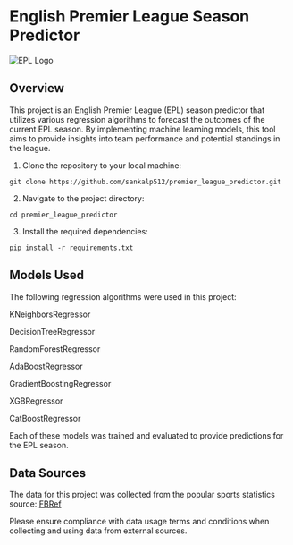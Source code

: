 # English Premier League Season Predictor


![EPL Logo](https://github.com/sankalp512/premier_league_predictor/assets/36423601/eb27c343-b9d5-415f-a1a5-36ab07c8b235)


## Overview

This project is an English Premier League (EPL) season predictor that utilizes various regression algorithms to forecast the outcomes of the current EPL season. By implementing machine learning models, this tool aims to provide insights into team performance and potential standings in the league.



1. Clone the repository to your local machine:

```
git clone https://github.com/sankalp512/premier_league_predictor.git
```


2. Navigate to the project directory:

```
cd premier_league_predictor
```


3. Install the required dependencies:

```
pip install -r requirements.txt
```


## Models Used

The following regression algorithms were used in this project:

KNeighborsRegressor

DecisionTreeRegressor

RandomForestRegressor

AdaBoostRegressor

GradientBoostingRegressor

XGBRegressor

CatBoostRegressor


Each of these models was trained and evaluated to provide predictions for the EPL season.


## Data Sources
The data for this project was collected from the popular sports statistics source: [FBRef](https://fbref.com/en/)

Please ensure compliance with data usage terms and conditions when collecting and using data from external sources.
